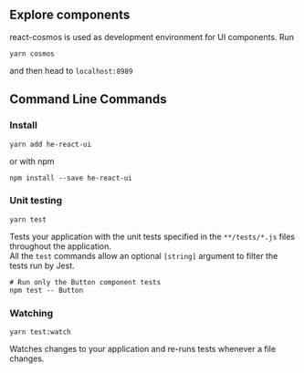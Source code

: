 ## Explore components
react-cosmos is used as development environment for UI components. Run
```Shell
yarn cosmos
```
and then head to `localhost:8989`
## Command Line Commands

### Install

```Shell
yarn add he-react-ui
```

or with npm

```Shell
npm install --save he-react-ui
```

### Unit testing

```Shell
yarn test
```

Tests your application with the unit tests specified in the `**/tests/*.js` files
throughout the application.  
All the `test` commands allow an optional `[string]` argument to filter
the tests run by Jest.

```Shell
# Run only the Button component tests
npm test -- Button
```

### Watching

```Shell
yarn test:watch
```

Watches changes to your application and re-runs tests whenever a file changes.